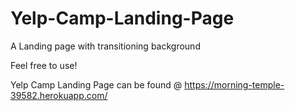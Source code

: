 # Yelp-Camp-Landing-Page

A Landing page with transitioning background

Feel free to use!

Yelp Camp Landing Page can be found @ https://morning-temple-39582.herokuapp.com/
